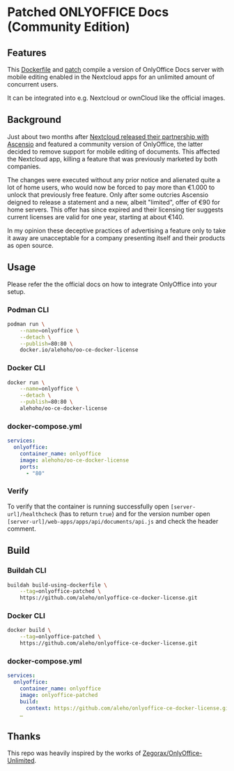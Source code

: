# Patched ONLYOFFICE Docs (Community Edition)

## Features

This [Dockerfile](./Dockerfile) and [patch](license.patch) compile a version of
OnlyOffice Docs server with mobile editing enabled in the Nextcloud apps for an
unlimited amount of concurrent users.

It can be integrated into e.g. Nextcloud or ownCloud like the official images.

## Background

Just about two months after [Nextcloud released their partnership with Ascensio](https://nextcloud.com/blog/onlyoffice-and-nextcloud-partnering-up/)
and featured a community version of OnlyOffice, the latter decided to remove
support for mobile editing of documents. This affected the Nextcloud app,
killing a feature that was previously marketed by both companies.

The changes were executed without any prior notice and alienated quite a lot of
home users, who would now be forced to pay more than €1.000 to unlock that
previously free feature. Only after some outcries Ascensio deigned to release a
statement and a new, albeit "limited", offer of €90 for home servers. This
offer has since expired and their licensing tier suggests current licenses are
valid for one year, starting at about €140.

In my opinion these deceptive practices of advertising a feature only to take
it away are unacceptable for a company presenting itself and their products as
open source.


## Usage

Please refer the the official docs on how to integrate OnlyOffice into your
setup.

### Podman CLI

```sh
podman run \
    --name=onlyoffice \
    --detach \
    --publish=80:80 \
    docker.io/alehoho/oo-ce-docker-license
```

### Docker CLI

```sh
docker run \
    --name=onlyoffice \
    --detach \
    --publish=80:80 \
    alehoho/oo-ce-docker-license
```

### docker-compose.yml

```yml
services:
  onlyoffice:
    container_name: onlyoffice
    image: alehoho/oo-ce-docker-license
    ports:
      - "80"
```

### Verify

To verify that the container is running successfully open
`[server-url]/healthcheck` (has to return `true`) and for the version number open
`[server-url]/web-apps/apps/api/documents/api.js` and check the header comment.


## Build

### Buildah CLI

```sh
buildah build-using-dockerfile \
    --tag=onlyoffice-patched \
    https://github.com/aleho/onlyoffice-ce-docker-license.git
```

### Docker CLI

```sh
docker build \
    --tag=onlyoffice-patched \
    https://github.com/aleho/onlyoffice-ce-docker-license.git
```


### docker-compose.yml

```yml
services:
  onlyoffice:
    container_name: onlyoffice
    image: onlyoffice-patched
    build:
      context: https://github.com/aleho/onlyoffice-ce-docker-license.git
    …
```


## Thanks

This repo was heavily inspired by the works of
[Zegorax/OnlyOffice-Unlimited](https://github.com/Zegorax/OnlyOffice-Unlimited).
